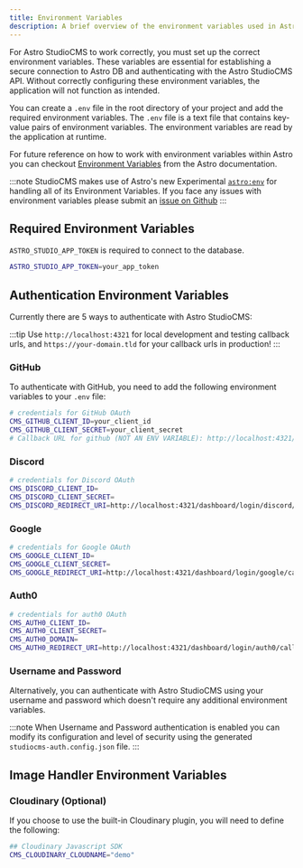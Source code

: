 ```yaml
---
title: Environment Variables
description: A brief overview of the environment variables used in Astro StudioCMS.
---
```


For Astro StudioCMS to work correctly, you must set up the correct environment variables. These variables are essential for establishing a secure connection to Astro DB and authenticating with the Astro StudioCMS API. Without correctly configuring these environment variables, the application will not function as intended.

You can create a `.env` file in the root directory of your project and add the required environment variables. The `.env` file is a text file that contains key-value pairs of environment variables. The environment variables are read by the application at runtime.

For future reference on how to work with environment variables within Astro you can checkout [Environment Variables](https://docs.astro.build/guides/environment-variables) from the Astro documentation.

:::note
StudioCMS makes use of Astro's new Experimental [`astro:env`](https://docs.astro.build/en/reference/configuration-reference/#experimentalenv) for handling all of its Environment Variables. If you face any issues with environment variables please submit an [issue on Github](https://github.com/astrolicious/studiocms/issues/new/choose)
:::

## Required Environment Variables

`ASTRO_STUDIO_APP_TOKEN` is required to connect to the database.

```bash
ASTRO_STUDIO_APP_TOKEN=your_app_token
```

## Authentication Environment Variables

Currently there are 5 ways to authenticate with Astro StudioCMS:

:::tip
Use `http://localhost:4321` for local development and testing callback urls, and `https://your-domain.tld` for your callback urls in production!
:::

### GitHub

To authenticate with GitHub, you need to add the following environment variables to your `.env` file:

```bash
# credentials for GitHub OAuth
CMS_GITHUB_CLIENT_ID=your_client_id
CMS_GITHUB_CLIENT_SECRET=your_client_secret
# Callback URL for github (NOT AN ENV VARIABLE): http://localhost:4321/dashboard/login/github/callback
```

### Discord

```bash
# credentials for Discord OAuth
CMS_DISCORD_CLIENT_ID=
CMS_DISCORD_CLIENT_SECRET=
CMS_DISCORD_REDIRECT_URI=http://localhost:4321/dashboard/login/discord/callback
```

### Google

```bash
# credentials for Google OAuth
CMS_GOOGLE_CLIENT_ID=
CMS_GOOGLE_CLIENT_SECRET=
CMS_GOOGLE_REDIRECT_URI=http://localhost:4321/dashboard/login/google/callback
```

### Auth0

```bash
# credentials for auth0 OAuth
CMS_AUTH0_CLIENT_ID=
CMS_AUTH0_CLIENT_SECRET=
CMS_AUTH0_DOMAIN=
CMS_AUTH0_REDIRECT_URI=http://localhost:4321/dashboard/login/auth0/callback
```

### Username and Password

Alternatively, you can authenticate with Astro StudioCMS using your username and password which doesn't require any additional environment variables.

:::note
When Username and Password authentication is enabled you can modify its configuration and level of security using the generated `studiocms-auth.config.json` file.
:::

## Image Handler Environment Variables

### Cloudinary (Optional)

If you choose to use the built-in Cloudinary plugin, you will need to define the following:

```bash
## Cloudinary Javascript SDK
CMS_CLOUDINARY_CLOUDNAME="demo"
```